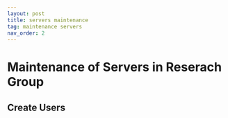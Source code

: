 ```yaml
---
layout: post
title: servers maintenance
tag: maintenance servers
nav_order: 2
---
```


# Maintenance of Servers in Reserach Group

## Create Users
